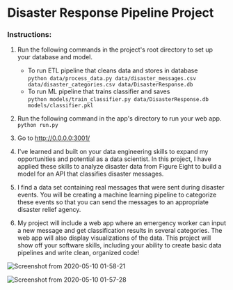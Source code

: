 # Disaster Response Pipeline Project

### Instructions:
1. Run the following commands in the project's root directory to set up your database and model.    

    - To run ETL pipeline that cleans data and stores in database     
        `python data/process_data.py data/disaster_messages.csv data/disaster_categories.csv data/DisasterResponse.db`
    - To run ML pipeline that trains classifier and saves     
        `python models/train_classifier.py data/DisasterResponse.db models/classifier.pkl`

2. Run the following command in the app's directory to run your web app.
    `python run.py`

3. Go to http://0.0.0.0:3001/

4. I've learned and built on your data engineering skills to expand my opportunities and potential as a data scientist. In this    project, I have applied these skills to analyze disaster data from Figure Eight to build a model for an API that classifies    disaster messages.

5. I find a data set containing real messages that were sent during disaster events. You will be creating a machine learning      pipeline to categorize these events so that you can send the messages to an appropriate disaster relief agency.

6. My project will include a web app where an emergency worker can input a new message and get classification results in  several categories. The web app will also display visualizations of the data. This project will show off your software      skills, including your ability to create basic data pipelines and write clean, organized code! 

![Screenshot from 2020-05-10 01-58-21](https://user-images.githubusercontent.com/31853896/81484317-3b720580-9262-11ea-8b54-b0db26e19c56.png)

![Screenshot from 2020-05-10 01-57-28](https://user-images.githubusercontent.com/31853896/81484322-40cf5000-9262-11ea-9374-c9d2c63ac7d4.png)
